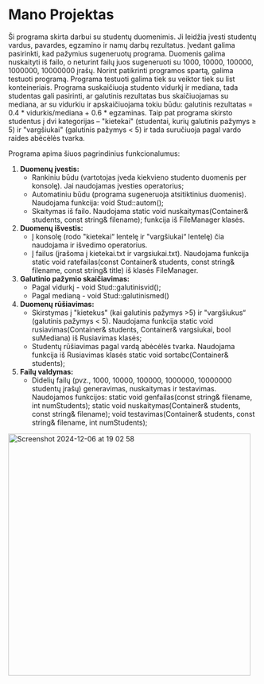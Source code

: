 # Mano Projektas

Ši programa skirta darbui su studentų duomenimis. Ji leidžia įvesti studentų vardus, pavardes, egzamino ir namų darbų rezultatus. Įvedant galima pasirinkti, kad pažymius sugeneruotų programa. Duomenis galima nuskaityti iš failo, o neturint failų juos sugeneruoti su 1000, 10000, 100000, 1000000, 10000000 įrašų. Norint patikrinti programos spartą, galima testuoti programą. Programa testuoti galima tiek su veiktor tiek su list konteineriais. Programa suskaičiuoja studento vidurkį ir mediana, tada studentas gali pasirinti, ar galutinis rezultatas bus skaičiuojamas su mediana, ar su vidurkiu ir apskaičiuojama tokiu būdu: galutinis rezultatas = 0.4 * vidurkis/mediana + 0.6 * egzaminas. Taip pat programa skirsto studentus į dvi kategorijas – "kietekai" (studentai, kurių galutinis pažymys ≥ 5) ir "vargšiukai" (galutinis pažymys < 5) ir tada suručiuoja pagal vardo raides abėcėlės tvarka.

Programa apima šiuos pagrindinius funkcionalumus:
1. **Duomenų įvestis:**
   * Rankiniu būdu (vartotojas įveda kiekvieno studento duomenis per konsolę). Jai naudojamas įvesties operatorius;
   * Automatiniu būdu (programa sugeneruoja atsitiktinius duomenis). Naudojama funkcija: void Stud::autom();
    * Skaitymas iš failo. Naudojama static void nuskaitymas(Container& students, const string& filename); funkcija iš FileManager klasės.
2. **Duomenų išvestis:**
    * Į konsolę (rodo "kietekai“ lentelę ir "vargšiukai“ lentelę) čia naudojama ir išvedimo operatorius.
    * Į failus (įrašoma į kietekai.txt ir vargsiukai.txt). Naudojama funkcija static void ratefailas(const Container& students, const string& filename, const string& title) iš klasės FileManager.
3. **Galutinio pažymio skaičiavimas:**
    * Pagal vidurkį - void Stud::galutinisvid();
    * Pagal medianą - void Stud::galutinismed()
4. **Duomenų rūšiavimas:**
    * Skirstymas į "kietekus" (kai galutinis pažymys >5) ir "vargšiukus“ (galutinis pažymys < 5). Naudojama funkcija static void rusiavimas(Container& students, Container& vargsiukai, bool suMediana) iš Rusiavimas klasės;
    * Studentų rūšiavimas pagal vardą abėcėlės tvarka. Naudojama funkcija iš Rusiavimas klasės static void sortabc(Container& students);
5. **Failų valdymas:**
    * Didelių failų (pvz., 1000, 10000, 100000, 1000000, 10000000 studentų įrašų) generavimas, nuskaitymas ir testavimas. Naudojamos funkcijos: static void genfailas(const string& filename, int numStudents); static void nuskaitymas(Container& students, const string& filename); void testavimas(Container& students, const string& filename, int numStudents);

<img width="487" alt="Screenshot 2024-12-06 at 19 02 58" src="https://github.com/user-attachments/assets/9ef7fc13-b29a-4790-8957-3b57737446ee">
